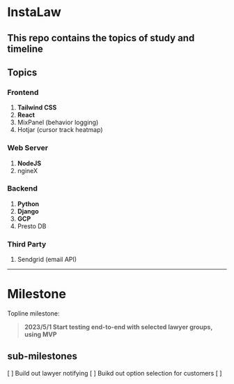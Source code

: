 # InstaLaw

This repo contains the topics of study and timeline
---
## Topics
### Frontend
1. **Tailwind CSS**
2. **React**
3. MixPanel (behavior logging)
4. Hotjar (cursor track heatmap)
### Web Server
1. **NodeJS**
2. ngineX
### Backend
1. **Python**
2. **Django**
3. **GCP**
4. Presto DB
### Third Party
1. Sendgrid (email API)
---
# Milestone
Topline milestone:
> **2023/5/1 Start testing end-to-end with selected lawyer groups, using MVP**
## sub-milestones
[ ] Build out lawyer notifying
[ ] Buikd out option selection for customers
[ ] 
